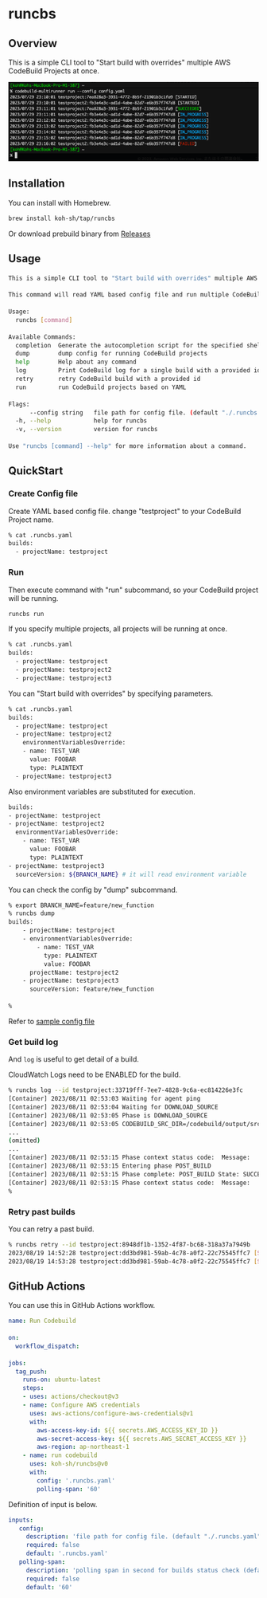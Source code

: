 # runcbs

## Overview

This is a simple CLI tool to "Start build with overrides" multiple AWS CodeBuild Projects at once.

![Img](_misc/ss.png)

## Installation

You can install with Homebrew.

```bash
brew install koh-sh/tap/runcbs
```

Or download prebuild binary from [Releases](https://github.com/koh-sh/runcbs/releases)

## Usage

```bash
This is a simple CLI tool to "Start build with overrides" multiple AWS CodeBuild Projects at once.

This command will read YAML based config file and run multiple CodeBuild projects with oneliner.

Usage:
  runcbs [command]

Available Commands:
  completion  Generate the autocompletion script for the specified shell
  dump        dump config for running CodeBuild projects
  help        Help about any command
  log         Print CodeBuild log for a single build with a provided id.
  retry       retry CodeBuild build with a provided id
  run         run CodeBuild projects based on YAML

Flags:
      --config string   file path for config file. (default "./.runcbs.yaml")
  -h, --help            help for runcbs
  -v, --version         version for runcbs

Use "runcbs [command] --help" for more information about a command.
```

## QuickStart

### Create Config file

Create YAML based config file.
change "testproject" to your CodeBuild Project name.

```bash
% cat .runcbs.yaml
builds:
  - projectName: testproject
```

### Run

Then execute command with "run" subcommand, so your CodeBuild project will be running.

```bash
runcbs run
```

If you specify multiple projects, all projects will be running at once.

```bash
% cat .runcbs.yaml
builds:
  - projectName: testproject
  - projectName: testproject2
  - projectName: testproject3
```

You can "Start build with overrides" by specifying parameters.

```bash
% cat .runcbs.yaml
builds:
  - projectName: testproject
  - projectName: testproject2
    environmentVariablesOverride:
    - name: TEST_VAR
      value: FOOBAR
      type: PLAINTEXT
  - projectName: testproject3
```

Also environment variables are substituted for execution.

```bash
builds:
- projectName: testproject
- projectName: testproject2
  environmentVariablesOverride:
    - name: TEST_VAR
      value: FOOBAR
      type: PLAINTEXT
- projectName: testproject3
  sourceVersion: ${BRANCH_NAME} # it will read environment variable
```

You can check the config by "dump" subcommand.

```bash
% export BRANCH_NAME=feature/new_function
% runcbs dump
builds:
    - projectName: testproject
    - environmentVariablesOverride:
        - name: TEST_VAR
          type: PLAINTEXT
          value: FOOBAR
      projectName: testproject2
    - projectName: testproject3
      sourceVersion: feature/new_function

%
```

Refer to [sample config file](.runcbs.yaml)

### Get build log

And `log` is useful to get detail of a build.

CloudWatch Logs need to be ENABLED for the build.

```bash
% runcbs log --id testproject:33719fff-7ee7-4828-9c6a-ec814226e3fc
[Container] 2023/08/11 02:53:03 Waiting for agent ping
[Container] 2023/08/11 02:53:04 Waiting for DOWNLOAD_SOURCE
[Container] 2023/08/11 02:53:05 Phase is DOWNLOAD_SOURCE
[Container] 2023/08/11 02:53:05 CODEBUILD_SRC_DIR=/codebuild/output/src3794654258/src
...
(omitted)
...
[Container] 2023/08/11 02:53:15 Phase context status code:  Message:
[Container] 2023/08/11 02:53:15 Entering phase POST_BUILD
[Container] 2023/08/11 02:53:15 Phase complete: POST_BUILD State: SUCCEEDED
[Container] 2023/08/11 02:53:15 Phase context status code:  Message:
%
```

### Retry past builds

You can retry a past build.

```bash
% runcbs retry --id testproject:8948df1b-1352-4f87-bc68-318a37a7949b
2023/08/19 14:52:28 testproject:dd3bd981-59ab-4c78-a0f2-22c75545ffc7 [STARTED]
2023/08/19 14:53:28 testproject:dd3bd981-59ab-4c78-a0f2-22c75545ffc7 [SUCCEEDED]
```

## GitHub Actions

You can use this in GitHub Actions workflow.

```yaml
name: Run Codebuild

on:
  workflow_dispatch:

jobs:
  tag_push:
    runs-on: ubuntu-latest
    steps:
    - uses: actions/checkout@v3
    - name: Configure AWS credentials
      uses: aws-actions/configure-aws-credentials@v1
      with:
        aws-access-key-id: ${{ secrets.AWS_ACCESS_KEY_ID }}
        aws-secret-access-key: ${{ secrets.AWS_SECRET_ACCESS_KEY }}
        aws-region: ap-northeast-1
    - name: run codebuild
      uses: koh-sh/runcbs@v0
      with:
        config: '.runcbs.yaml'
        polling-span: '60'
```

Definition of input is below.

```yaml
inputs:
   config:
     description: 'file path for config file. (default "./.runcbs.yaml")'
     required: false
     default: '.runcbs.yaml'
   polling-span:
     description: 'polling span in second for builds status check (default 60)'
     required: false
     default: '60'
```

